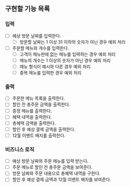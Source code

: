 ## 구현할 기능 목록

### 입력

- [ ] 예상 방문 날짜를 입력한다.
    - [ ] 방문할 날짜는 1 이상 31 이하의 숫자가 아닌 경우 예외 처리
- [ ] 주문할 메뉴와 개수를 입력한다.
    - [ ] 고객이 메뉴판에 없는 메뉴를 입력하는 경우 예외 처리
    - [ ] 메뉴의 개수는 1 이상의 숫자가 아닌 경우 예외 처리
    - [ ] 메뉴 형식이 예시와 다른 경우 예외 처리
    - [ ] 중복 메뉴를 입력한 경우 예외 처리

### 출력

- [ ] 주문한 메뉴 목록을 출력한다.
- [ ] 할인 전 총주문 금액을 출력한다.
- [ ] 증정 메뉴를 출력한다.
- [ ] 혜택 내역을 출력한다.
- [ ] 총혜택 금액을 출력한다.
- [ ] 할인 후 예상 결제 금액을 출력한다.
- [ ] 12월 이벤트 배지를 출력한다.

### 비즈니스 로직

- [ ] 예상 방문 날짜와 주문 메뉴를 입력 받는다.
- [ ] 주문 메뉴로 할인 전 총주문 금액을 보여준다.
- [ ] 방문 날짜와 주문 내용으로 총혜택 내역을 구한다.
- [ ] 할인 후 예상 결제 금액과 12월 이벤트 배지를 보여준다.